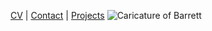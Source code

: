 [CV](CV.html) | [Contact](contact.html) | [Projects](projects.html)
![Caricature of Barrett](basketch.png)


